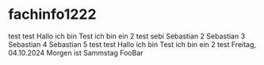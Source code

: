 # fachinfo1222
test test
Hallo ich bin Test
ich bin ein 2 test
sebi
Sebastian 2
Sebastian 3
Sebastian 4
Sebastian 5
test test
Hallo ich bin Test
ich bin ein 2 test
Freitag, 04.10.2024
Morgen ist Sammstag
FooBar

